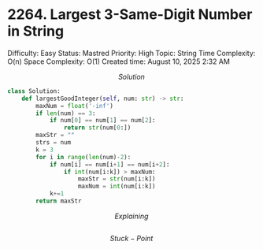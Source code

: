 # 2264. Largest 3-Same-Digit Number in String

Difficulty: Easy
Status: Mastred
Priority: High
Topic: String
Time Complexity: O(n)
Space Complexity: O(1)
Created time: August 10, 2025 2:32 AM

$$
Solution
$$

```python
class Solution:
    def largestGoodInteger(self, num: str) -> str:
        maxNum = float('-inf')
        if len(num) == 3:
            if num[0] == num[1] == num[2]:
                return str(num[0:]) 
        maxStr = ""
        strs = num
        k = 3
        for i in range(len(num)-2):
            if num[i] == num[i+1] == num[i+2]:
                if int(num[i:k]) > maxNum:
                    maxStr = str(num[i:k]) 
                    maxNum = int(num[i:k])
            k+=1
        return maxStr
```

$$
Explaining
$$

```

```

$$
Stuck-Point
$$

```

```